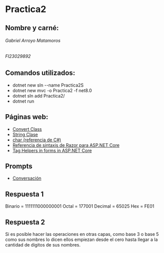 # Practica2

## Nombre y carné:
###### Gabriel Arroyo Matamoros
###### FI23029892

## Comandos utilizados:
* dotnet new sln --name Practica2S
* dotnet new mvc -o Practica2 -f net8.0
* dotnet sln add Practica2/
* dotnet run

## Páginas web:
- [Convert Class](https://learn.microsoft.com/en-us/dotnet/api/system.convert?view=net-8.0)
- [String Clase](https://learn.microsoft.com/es-es/dotnet/api/system.string?view=net-8.0)
- [char (referencia de C#)](https://learn.microsoft.com/es-es/dotnet/csharp/language-reference/builtin-types/char)
- [Referencia de sintaxis de Razor para ASP.NET Core](https://learn-microsoft-com.translate.goog/en-us/aspnet/core/mvc/views/razor?view=aspnetcore-9.0&_x_tr_sl=en&_x_tr_tl=es&_x_tr_hl=es&_x_tr_pto=tc)
- [Tag Helpers in forms in ASP.NET Core](https://learn.microsoft.com/en-us/aspnet/core/mvc/views/working-with-forms?view=aspnetcore-8.0#tag-helpers)


## Prompts
- [Conversación](https://chatgpt.com/share/68e5a06e-9bf4-8001-9be5-e5c886e8f27d)

## Respuesta 1
Binario = 1111111000000001
Octal = 177001
Decimal = 65025
Hex = FE01

## Respuesta 2
Si es posible hacer las operaciones en otras capas, como base 3 o base 5 como sus nombres lo dicen ellos empiezan desde el cero hasta llegar a la cantidad de digitos de sus nombres.